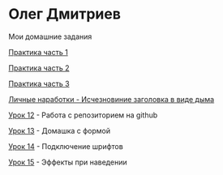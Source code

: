 # Олег Дмитриев
Мои домашние задания

[Практика часть 1](https://webplaneta-com.github.io/Practice/Practice%201%20part/)

[Практика часть 2](https://github.com/webplaneta-com/webplaneta-com.github.io/tree/master/Practice)

[Практика часть 3](https://webplaneta-com.github.io/Practice/Practice%203%20part/)

[Личные наработки - Исчезновиние заголовка в виде дыма](https://webplaneta-com.github.io/doom/ "Исчезновиние заголовка в виде дыма")

[Урок 12](https://webplaneta-com.github.io/lesson_12/ "Моя готовая домашка") - Работа с репозиторием на github

[Урок 13](webplaneta-com.github.io/lesson_13/ "Домашак с формой") - Домашка с формой

[Урок 14](https://webplaneta-com.github.io/lesson%2014/ "Домашка со шрифтами") - Подключение шрифтов

[Урок 15](https://webplaneta-com.github.io/lesson_15/) - Эффекты при наведении

